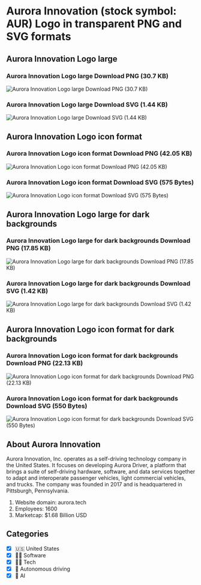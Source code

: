 # Aurora Innovation (stock symbol: AUR) Logo in transparent PNG and SVG formats

## Aurora Innovation Logo large

### Aurora Innovation Logo large Download PNG (30.7 KB)

![Aurora Innovation Logo large Download PNG (30.7 KB)](/img/orig/AUR_BIG-e0ccf2cb.png)

### Aurora Innovation Logo large Download SVG (1.44 KB)

![Aurora Innovation Logo large Download SVG (1.44 KB)](/img/orig/AUR_BIG-f11ca89f.svg)

## Aurora Innovation Logo icon format

### Aurora Innovation Logo icon format Download PNG (42.05 KB)

![Aurora Innovation Logo icon format Download PNG (42.05 KB)](/img/orig/AUR-612e888a.png)

### Aurora Innovation Logo icon format Download SVG (575 Bytes)

![Aurora Innovation Logo icon format Download SVG (575 Bytes)](/img/orig/AUR-29e2833f.svg)

## Aurora Innovation Logo large for dark backgrounds

### Aurora Innovation Logo large for dark backgrounds Download PNG (17.85 KB)

![Aurora Innovation Logo large for dark backgrounds Download PNG (17.85 KB)](/img/orig/AUR_BIG.D-5a55839f.png)

### Aurora Innovation Logo large for dark backgrounds Download SVG (1.42 KB)

![Aurora Innovation Logo large for dark backgrounds Download SVG (1.42 KB)](/img/orig/AUR_BIG.D-88c3f919.svg)

## Aurora Innovation Logo icon format for dark backgrounds

### Aurora Innovation Logo icon format for dark backgrounds Download PNG (22.13 KB)

![Aurora Innovation Logo icon format for dark backgrounds Download PNG (22.13 KB)](/img/orig/AUR.D-ba4aac05.png)

### Aurora Innovation Logo icon format for dark backgrounds Download SVG (550 Bytes)

![Aurora Innovation Logo icon format for dark backgrounds Download SVG (550 Bytes)](/img/orig/AUR.D-ad4374c5.svg)

## About Aurora Innovation

Aurora Innovation, Inc. operates as a self-driving technology company in the United States. It focuses on developing Aurora Driver, a platform that brings a suite of self-driving hardware, software, and data services together to adapt and interoperate passenger vehicles, light commercial vehicles, and trucks. The company was founded in 2017 and is headquartered in Pittsburgh, Pennsylvania.

1. Website domain: aurora.tech
2. Employees: 1600
3. Marketcap: $1.68 Billion USD


## Categories
- [x] 🇺🇸 United States
- [x] 👨‍💻 Software
- [x] 👩‍💻 Tech
- [x] 🤖 Autonomous driving
- [x] 🦾 AI
